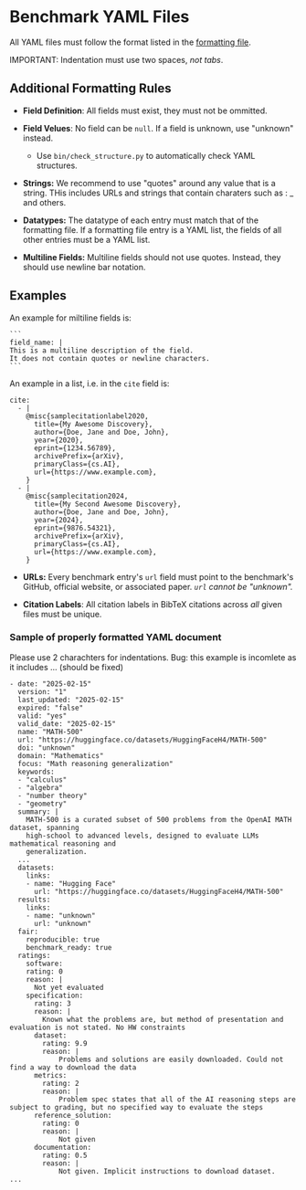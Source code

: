 # Benchmark YAML Files

All YAML files must follow the format listed in the [formatting file](benchmarks-format.yaml).

IMPORTANT: Indentation must use two spaces, *not tabs*.

## Additional Formatting Rules

- **Field Definition**: All fields must exist, they must not be ommitted. 

- **Field Velues**: No field can be `null`. If a field is unknown, use "unknown" instead.
    - Use `bin/check_structure.py` to automatically check YAML structures.

- **Strings:** We recommend to use "quotes" around any value that is a string. THis includes URLs and strings that contain charaters such as : _ and others.

- **Datatypes:** The datatype of each entry must match that of the formatting file. If a formatting file entry is a YAML list, the fields of all other entries must be a YAML list.

- **Multiline Fields:** Multiline fields should not use quotes. Instead, they should use newline bar notation.  

## Examples

An example for miltiline fields is:
     
    ```
    field_name: |
    This is a multiline description of the field.
    It does not contain quotes or newline characters.
    ```

An example in a list, i.e. in the `cite` field is:  

```
cite:
  - |
    @misc{samplecitationlabel2020,
      title={My Awesome Discovery}, 
      author={Doe, Jane and Doe, John},
      year={2020},
      eprint={1234.56789},
      archivePrefix={arXiv},
      primaryClass={cs.AI},
      url={https://www.example.com}, 
    }
  - |
    @misc{samplecitation2024,
      title={My Second Awesome Discovery}, 
      author={Doe, Jane and Doe, John},
      year={2024},
      eprint={9876.54321},
      archivePrefix={arXiv},
      primaryClass={cs.AI},
      url={https://www.example.com}, 
    }
```

- **URLs:** Every benchmark entry's `url` field must point to the benchmark's GitHub, official website, or associated paper. *`url` cannot be "unknown".*

- **Citation Labels**: All citation labels in BibTeX citations across *all* given files must be unique.


### Sample of properly formatted YAML document

Please use 2 charachters for indentations.
Bug: this example is incomlete as it includes ... (should be fixed)

```
- date: "2025-02-15"
  version: "1"
  last_updated: "2025-02-15"
  expired: "false"
  valid: "yes"
  valid_date: "2025-02-15"
  name: "MATH-500"
  url: "https://huggingface.co/datasets/HuggingFaceH4/MATH-500"
  doi: "unknown"
  domain: "Mathematics"
  focus: "Math reasoning generalization"
  keywords:
  - "calculus"
  - "algebra"
  - "number theory"
  - "geometry"
  summary: |
    MATH-500 is a curated subset of 500 problems from the OpenAI MATH dataset, spanning
    high-school to advanced levels, designed to evaluate LLMs mathematical reasoning and 
    generalization.
  ...
  datasets:
    links:
    - name: "Hugging Face"
      url: "https://huggingface.co/datasets/HuggingFaceH4/MATH-500"
  results:
    links:
    - name: "unknown"
      url: "unknown"
  fair:
    reproducible: true
    benchmark_ready: true
  ratings:
    software:
    rating: 0
    reason: |
      Not yet evaluated
    specification:
      rating: 3
      reason: |
        Known what the problems are, but method of presentation and evaluation is not stated. No HW constraints
      dataset:
        rating: 9.9
        reason: |
            Problems and solutions are easily downloaded. Could not find a way to download the data
      metrics:
        rating: 2
        reason: |
            Problem spec states that all of the AI reasoning steps are subject to grading, but no specified way to evaluate the steps
      reference_solution:
        rating: 0
        reason: |
            Not given
      documentation:
        rating: 0.5
        reason: |
            Not given. Implicit instructions to download dataset.
...
```
